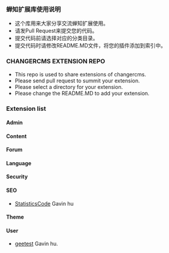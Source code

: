 ### 蝉知扩展库使用说明

* 这个库用来大家分享交流蝉知扩展使用。
* 请发Pull Request来提交您的代码。
* 提交代码前请选择对应的分类目录。
* 提交代码时请修改README.MD文件，将您的插件添加到索引中。

### CHANGERCMS EXTENSION REPO 

* This repo is used to share extensions of changercms.
* Please send pull request to summit your extension.
* Please select a directory for your extension.
* Please change the README.MD to add your extension.

### Extension list

#### Admin
#### Content
#### Forum
#### Language
#### Security
#### SEO
 
 * [StatisticsCode](https://github.com/easysoft/changerextension/tree/master/seo/statisticscode) Gavin hu

#### Theme
#### User

 * [geetest](https://github.com/easysoft/changerextension/tree/master/user/geetest) Gavin hu.
